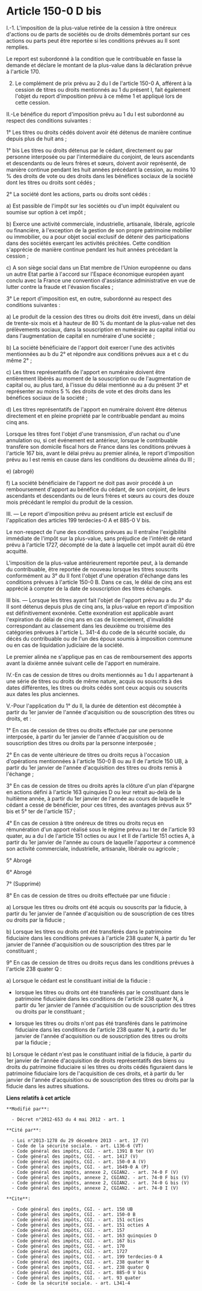 # Article 150-0 D bis

I.-1. L'imposition de la plus-value retirée de la cession à titre onéreux d'actions ou de parts de sociétés ou de droits
démembrés portant sur ces actions ou parts peut être reportée si les conditions prévues au II sont remplies. 

Le report est subordonné à la condition que le contribuable en fasse la demande et déclare le montant de la plus-value dans
la déclaration prévue à l'article 170.

2. Le complément de prix prévu au 2 du I de l'article 150-0 A, afférent à la cession de titres ou droits mentionnés au 1 du
présent I, fait également l'objet du report d'imposition prévu à ce même 1 et appliqué lors de cette cession. 

II.-Le bénéfice du report d'imposition prévu au 1 du I est subordonné au respect des conditions suivantes : 

1° Les titres ou droits cédés doivent avoir été détenus de manière continue depuis plus de huit ans ; 

1° bis Les titres ou droits détenus par le cédant, directement ou par personne interposée ou par l'intermédiaire du conjoint,
de leurs ascendants et descendants ou de leurs frères et sœurs, doivent avoir représenté, de manière continue pendant les
huit années précédant la cession, au moins 10 % des droits de vote ou des droits dans les bénéfices sociaux de la société
dont les titres ou droits sont cédés ; 

2° La société dont les actions, parts ou droits sont cédés : 

a) Est passible de l'impôt sur les sociétés ou d'un impôt équivalent ou soumise sur option à cet impôt ; 

b) Exerce une activité commerciale, industrielle, artisanale, libérale, agricole ou financière, à l'exception de la gestion
de son propre patrimoine mobilier ou immobilier, ou a pour objet social exclusif de détenir des participations dans des
sociétés exerçant les activités précitées. Cette condition s'apprécie de manière continue pendant les huit années précédant
la cession ; 

c) A son siège social dans un Etat membre de l'Union européenne ou dans un autre Etat partie à l'accord sur l'Espace
économique européen ayant conclu avec la France une convention d'assistance administrative en vue de lutter contre la fraude
et l'évasion fiscales ; 

3° Le report d'imposition est, en outre, subordonné au respect des conditions suivantes : 

a) Le produit de la cession des titres ou droits doit être investi, dans un délai de trente-six mois et à hauteur de 80 % du
montant de la plus-value net des prélèvements sociaux, dans la souscription en numéraire au capital initial ou dans
l'augmentation de capital en numéraire d'une société ; 

b) La société bénéficiaire de l'apport doit exercer l'une des activités mentionnées au b du 2° et répondre aux conditions
prévues aux a et c du même 2° ; 

c) Les titres représentatifs de l'apport en numéraire doivent être entièrement libérés au moment de la souscription ou de
l'augmentation de capital ou, au plus tard, à l'issue du délai mentionné au a du présent 3° et représenter au moins 5 % des
droits de vote et des droits dans les bénéfices sociaux de la société ; 

d) Les titres représentatifs de l'apport en numéraire doivent être détenus directement et en pleine propriété par le
contribuable pendant au moins cinq ans. 

Lorsque les titres font l'objet d'une transmission, d'un rachat ou d'une annulation ou, si cet événement est antérieur,
lorsque le contribuable transfère son domicile fiscal hors de France dans les conditions prévues à l'article 167 bis, avant
le délai prévu au premier alinéa, le report d'imposition prévu au I est remis en cause dans les conditions du deuxième alinéa
du III ; 

e) (abrogé)

f) La société bénéficiaire de l'apport ne doit pas avoir procédé à un remboursement d'apport au bénéfice du cédant, de son
conjoint, de leurs ascendants et descendants ou de leurs frères et sœurs au cours des douze mois précédant le remploi du
produit de la cession. 

III. ― Le report d'imposition prévu au présent article est exclusif de l'application des articles 199 terdecies-0 A et 885-0
V bis. 

Le non-respect de l'une des conditions prévues au II entraîne l'exigibilité immédiate de l'impôt sur la plus-value, sans
préjudice de l'intérêt de retard prévu à l'article 1727, décompté de la date à laquelle cet impôt aurait dû être acquitté. 

L'imposition de la plus-value antérieurement reportée peut, à la demande du contribuable, être reportée de nouveau lorsque
les titres souscrits conformément au 3° du II font l'objet d'une opération d'échange dans les conditions prévues à l'article
150-0 B. Dans ce cas, le délai de cinq ans est apprécié à compter de la date de souscription des titres échangés. 

III bis. ― Lorsque les titres ayant fait l'objet de l'apport prévu au a du 3° du II sont détenus depuis plus de cinq ans, la
plus-value en report d'imposition est définitivement exonérée. Cette exonération est applicable avant l'expiration du délai
de cinq ans en cas de licenciement, d'invalidité correspondant au classement dans les deuxième ou troisième des catégories
prévues à l'article L. 341-4 du code de la sécurité sociale, du décès du contribuable ou de l'un des époux soumis à
imposition commune ou en cas de liquidation judiciaire de la société. 

Le premier alinéa ne s'applique pas en cas de remboursement des apports avant la dixième année suivant celle de l'apport en
numéraire. 

IV.-En cas de cession de titres ou droits mentionnés au 1 du I appartenant à une série de titres ou droits de même nature,
acquis ou souscrits à des dates différentes, les titres ou droits cédés sont ceux acquis ou souscrits aux dates les plus
anciennes. 

V.-Pour l'application du 1° du II, la durée de détention est décomptée à partir du 1er janvier de l'année d'acquisition ou de
souscription des titres ou droits, et : 

1° En cas de cession de titres ou droits effectuée par une personne interposée, à partir du 1er janvier de l'année
d'acquisition ou de souscription des titres ou droits par la personne interposée ; 

2° En cas de vente ultérieure de titres ou droits reçus à l'occasion d'opérations mentionnées à l'article 150-0 B ou au II de
l'article 150 UB, à partir du 1er janvier de l'année d'acquisition des titres ou droits remis à l'échange ; 

3° En cas de cession de titres ou droits après la clôture d'un plan d'épargne en actions défini à l'article 163 quinquies D
ou leur retrait au-delà de la huitième année, à partir du 1er janvier de l'année au cours de laquelle le cédant a cessé de
bénéficier, pour ces titres, des avantages prévus aux 5° bis et 5° ter de l'article 157 ; 

4° En cas de cession à titre onéreux de titres ou droits reçus en rémunération d'un apport réalisé sous le régime prévu au I
ter de l'article 93 quater, au a du I de l'article 151 octies ou aux I et II de l'article 151 octies A, à partir du 1er
janvier de l'année au cours de laquelle l'apporteur a commencé son activité commerciale, industrielle, artisanale, libérale
ou agricole ; 

5° Abrogé 

6° Abrogé 

7° (Supprimé) 

8° En cas de cession de titres ou droits effectuée par une fiducie : 

a) Lorsque les titres ou droits ont été acquis ou souscrits par la fiducie, à partir du 1er janvier de l'année d'acquisition
ou de souscription de ces titres ou droits par la fiducie ; 

b) Lorsque les titres ou droits ont été transférés dans le patrimoine fiduciaire dans les conditions prévues à l'article 238
quater N, à partir du 1er janvier de l'année d'acquisition ou de souscription des titres par le constituant ; 

9° En cas de cession de titres ou droits reçus dans les conditions prévues à l'article 238 quater Q : 

a) Lorsque le cédant est le constituant initial de la fiducie :

- lorsque les titres ou droits ont été transférés par le constituant dans le patrimoine fiduciaire dans les conditions de
l'article 238 quater N, à partir du 1er janvier de l'année d'acquisition ou de souscription des titres ou droits par le
constituant ;

- lorsque les titres ou droits n'ont pas été transférés dans le patrimoine fiduciaire dans les conditions de l'article 238
quater N, à partir du 1er janvier de l'année d'acquisition ou de souscription des titres ou droits par la fiducie ; 

b) Lorsque le cédant n'est pas le constituant initial de la fiducie, à partir du 1er janvier de l'année d'acquisition de
droits représentatifs des biens ou droits du patrimoine fiduciaire si les titres ou droits cédés figuraient dans le
patrimoine fiduciaire lors de l'acquisition de ces droits, et à partir du 1er janvier de l'année d'acquisition ou de
souscription des titres ou droits par la fiducie dans les autres situations.

**Liens relatifs à cet article**

	**Modifié par**:

	  - Décret n°2012-653 du 4 mai 2012 - art. 1

	**Cité par**:

	  - Loi n°2013-1278 du 29 décembre 2013 - art. 17 (V)
	  - Code de la sécurité sociale. - art. L136-6 (VT)
	  - Code général des impôts, CGI. - art. 1391 B ter (V)
	  - Code général des impôts, CGI. - art. 1417 (V)
	  - Code général des impôts, CGI. - art. 150-0 A (V)
	  - Code général des impôts, CGI. - art. 1649-0 A (P)
	  - Code général des impôts, annexe 2, CGIAN2. - art. 74-0 F (V)
	  - Code général des impôts, annexe 2, CGIAN2. - art. 74-0 F bis (V)
	  - Code général des impôts, annexe 2, CGIAN2. - art. 74-0 G bis (V)
	  - Code général des impôts, annexe 2, CGIAN2. - art. 74-0 I (V)

	**Cite**:

	  - Code général des impôts, CGI. - art. 150 UB
	  - Code général des impôts, CGI. - art. 150-0 B
	  - Code général des impôts, CGI. - art. 151 octies
	  - Code général des impôts, CGI. - art. 151 octies A
	  - Code général des impôts, CGI. - art. 157
	  - Code général des impôts, CGI. - art. 163 quinquies D
	  - Code général des impôts, CGI. - art. 167 bis
	  - Code général des impôts, CGI. - art. 170
	  - Code général des impôts, CGI. - art. 1727
	  - Code général des impôts, CGI. - art. 199 terdecies-0 A
	  - Code général des impôts, CGI. - art. 238 quater N
	  - Code général des impôts, CGI. - art. 238 quater Q
	  - Code général des impôts, CGI. - art. 885-0 V bis
	  - Code général des impôts, CGI. - art. 93 quater
	  - Code de la sécurité sociale. - art. L341-4
